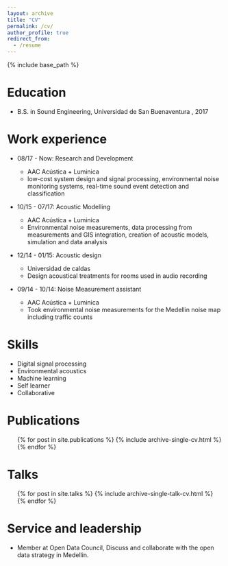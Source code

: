 ```yaml
---
layout: archive
title: "CV"
permalink: /cv/
author_profile: true
redirect_from:
  - /resume
---
```


{% include base_path %}

Education
======
* B.S. in Sound Engineering, Universidad de San Buenaventura , 2017

Work experience
======
* 08/17 - Now: Research and Development
  * AAC Acústica + Luminica
  * low-cost system design and signal processing, environmental noise monitoring systems,
    real-time sound event detection and classification

* 10/15 - 07/17: Acoustic Modelling
  * AAC Acústica + Luminica
  * Environmental noise measurements, data processing from measurements
    and GIS integration, creation of acoustic models, simulation and data analysis
    
* 12/14 - 01/15: Acoustic design
  * Universidad de caldas
  * Design acoustical treatments for rooms used in audio recording
    
* 09/14 - 10/14: Noise Measurement assistant
  * AAC Acústica + Luminica
  * Took environmental noise measurements for the Medellin noise map including traffic counts
 
 
  
Skills
======
* Digital signal processing
* Environmental acoustics
* Machine learning
* Self learner
* Collaborative

Publications
======
  <ul>{% for post in site.publications %}
    {% include archive-single-cv.html %}
  {% endfor %}</ul>
  
Talks
======
  <ul>{% for post in site.talks %}
    {% include archive-single-talk-cv.html %}
  {% endfor %}</ul>
  
  
Service and leadership
======
* Member at Open Data Council, Discuss and collaborate with the open data strategy in Medellin.
